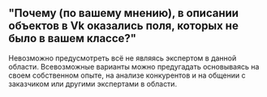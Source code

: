 ## "Почему (по вашему мнению), в описании объектов в Vk оказались поля, которых не было в вашем классе?"

Невозможно предусмотреть всё не являясь экспертом в данной области. Всевозможные варианты можно предугадать основываясь на своем собственном опыте, на анализе конкурентов и на общении с заказчиком или другими экспертами в области. 